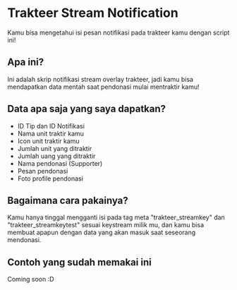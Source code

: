 # Trakteer Stream Notification
Kamu bisa mengetahui isi pesan notifikasi pada trakteer kamu dengan script ini!

## Apa ini?
Ini adalah skrip notifikasi stream overlay trakteer, jadi kamu bisa mendapatkan data mentah saat pendonasi mulai mentraktir kamu!

## Data apa saja yang saya dapatkan?
- ID Tip dan ID Notifikasi
- Nama unit traktir kamu
- Icon unit traktir kamu
- Jumlah unit yang ditraktir
- Jumlah uang yang ditraktir
- Nama pendonasi (Supporter)
- Pesan pendonasi
- Foto profile pendonasi

## Bagaimana cara pakainya?
Kamu hanya tinggal mengganti isi pada tag meta "trakteer_streamkey" dan "trakteer_streamkeytest" sesuai keystream milik mu, dan kamu bisa membuat apapun dengan data yang akan masuk saat seseorang mendonasi.

## Contoh yang sudah memakai ini
Coming soon :D